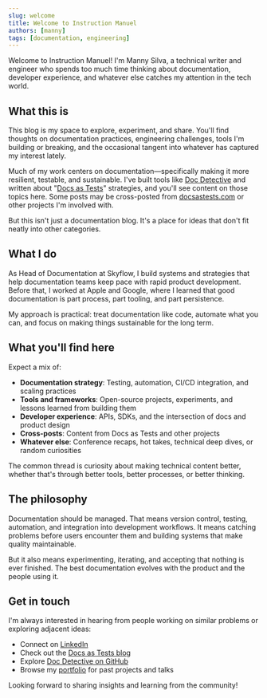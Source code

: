 ```yaml
---
slug: welcome
title: Welcome to Instruction Manuel
authors: [manny]
tags: [documentation, engineering]
---
```


Welcome to Instruction Manuel! I'm Manny Silva, a technical writer and engineer who spends too much time thinking about documentation, developer experience, and whatever else catches my attention in the tech world.

<!--truncate-->

## What this is

This blog is my space to explore, experiment, and share. You'll find thoughts on documentation practices, engineering challenges, tools I'm building or breaking, and the occasional tangent into whatever has captured my interest lately.

Much of my work centers on documentation—specifically making it more resilient, testable, and sustainable. I've built tools like [Doc Detective](/doc-detective) and written about "[Docs as Tests](/books/docs-as-tests)" strategies, and you'll see content on those topics here. Some posts may be cross-posted from [docsastests.com](https://www.docsastests.com) or other projects I'm involved with.

But this isn't just a documentation blog. It's a place for ideas that don't fit neatly into other categories.

## What I do

As Head of Documentation at Skyflow, I build systems and strategies that help documentation teams keep pace with rapid product development. Before that, I worked at Apple and Google, where I learned that good documentation is part process, part tooling, and part persistence.

My approach is practical: treat documentation like code, automate what you can, and focus on making things sustainable for the long term.

## What you'll find here

Expect a mix of:

- **Documentation strategy**: Testing, automation, CI/CD integration, and scaling practices
- **Tools and frameworks**: Open-source projects, experiments, and lessons learned from building them
- **Developer experience**: APIs, SDKs, and the intersection of docs and product design
- **Cross-posts**: Content from Docs as Tests and other projects
- **Whatever else**: Conference recaps, hot takes, technical deep dives, or random curiosities

The common thread is curiosity about making technical content better, whether that's through better tools, better processes, or better thinking.

## The philosophy

Documentation should be managed. That means version control, testing, automation, and integration into development workflows. It means catching problems before users encounter them and building systems that make quality maintainable.

But it also means experimenting, iterating, and accepting that nothing is ever finished. The best documentation evolves with the product and the people using it.

## Get in touch

I'm always interested in hearing from people working on similar problems or exploring adjacent ideas:

- Connect on [LinkedIn](https://www.linkedin.com/in/manuelrbsilva)
- Check out the [Docs as Tests blog](https://www.docsastests.com)
- Explore [Doc Detective on GitHub](https://github.com/doc-detective/doc-detective)
- Browse my [portfolio](/portfolio) for past projects and talks

Looking forward to sharing insights and learning from the community!
